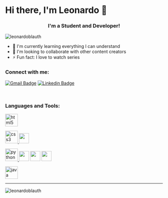 # Hi there, I'm Leonardo 👋
<h3 align="center">I'm a Student and Developer!</h3>

<p align="left"> <img src="https://komarev.com/ghpvc/?username=leonardoblauth&label=Profile%20views&color=0e75b6&style=flat" alt="leonardoblauth" /> </p>

- 🌱 I'm currently learning everything I can understand
- 👯 I'm looking to collaborate with other content creators
- ⚡ Fun fact: I love to watch series

### Connect with me:
[![Gmail Badge](https://img.shields.io/badge/-Gmail-c14438?style=flat-square&logo=Gmail&logoColor=white&link=mailto:l.blauth00@gmail.com)](mailto:l.blauth00@gmail.com)           [![Linkedin Badge](https://img.shields.io/badge/-Linkedin-blue?style=flat-square&logo=Linkedin&logoColor=white&link=https://www.linkedin.com/in/leonardo-blauth-7b573a1ab)](https://www.linkedin.com/in/leonardo-blauth-7b573a1ab)

<br />

<h3 align="left">Languages and Tools:</h3>
<a href="https://www.w3.org/html/" target="_blank"> 
  <img src="https://devicons.github.io/devicon/devicon.git/icons/html5/html5-original-wordmark.svg" alt="html5" width="40" height="40"/> 
</a> 
<p align="left"> 
  <a href="https://www.w3schools.com/css/" target="_blank"> 
    <img src="https://devicons.github.io/devicon/devicon.git/icons/css3/css3-original-wordmark.svg" alt="css3" width="40" height="40"/> 
  </a>
  <img height="32" width="32" src="https://cdn.jsdelivr.net/npm/simple-icons@v3/icons/bootstrap.svg" />
</p>
<p align="left"> 
  <a href="https://www.python.org" target="_blank"> 
    <img src="https://devicons.github.io/devicon/devicon.git/icons/python/python-original.svg" alt="python" width="40" height="40"/> 
  </a> 
  <img height="32" width="32" src="https://cdn.jsdelivr.net/npm/simple-icons@v3/icons/numpy.svg" />
  <img height="32" width="32" src="https://cdn.jsdelivr.net/npm/simple-icons@v3/icons/pandas.svg" />
  <img height="32" width="32" src="https://cdn.jsdelivr.net/npm/simple-icons@v3/icons/scikit-learn.svg" />
</p>
<a href="https://www.java.com" target="_blank"> 
  <img src="https://devicons.github.io/devicon/devicon.git/icons/java/java-original-wordmark.svg" alt="java" width="40" height="40"/> 
</a> 

<br />

---

<p><img align="left" src="https://github-readme-stats.vercel.app/api/top-langs?username=leonardoblauth&show_icons=true&locale=en&layout=compact" alt="leonardoblauth" /></p>

<!--<p>&nbsp;<img align="center" src="https://github-readme-stats.vercel.app/api?username=leonardoblauth&show_icons=true&locale=en" alt="leonardoblauth" /></p>-->

<!--
[<img src="https://novatorem-flame.vercel.app/api/spotify" alt="Leonardo Blauth Spotify Playing" width="350" />](https://open.spotify.com/user/Easill)
-->
